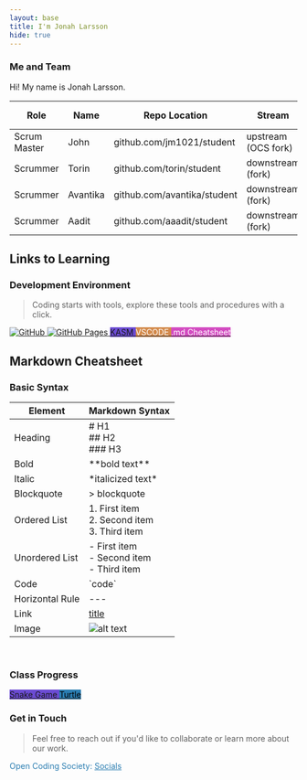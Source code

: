```yaml
---
layout: base
title: I'm Jonah Larsson
hide: true
---
```


### Me and Team

Hi! My name is Jonah Larsson.

| Role         | Name     | Repo Location                       | Stream                | Repo Name |
|--------------|----------|-------------------------------------|-----------------------|-----------|
| Scrum Master | John     | github.com/jm1021/student           | upstream (OCS fork)   | student   |
| Scrummer     | Torin    | github.com/torin/student            | downstream (fork)     | student   |
| Scrummer     | Avantika | github.com/avantika/student         | downstream (fork)     | student   |
| Scrummer     | Aadit    | github.com/aaadit/student           | downstream (fork)     | student   |


## Links to Learning

### Development Environment

> Coding starts with tools, explore these tools and procedures with a click.

<a href="https://github.com/Open-Coding-Society/student">
    <img src="https://img.shields.io/badge/GitHub-181717?logo=github&logoColor=white" alt="GitHub">
</a>
<a href="https://open-coding-society.github.io/student">
    <img src="https://img.shields.io/badge/GitHub%20Pages-327FC7?logo=github&logoColor=white" alt="GitHub Pages">
</a>
<a href="https://kasm.opencodingsociety.com/" class="button small" style="background-color: #6b4bd3ff">
    KASM
</a>
<a href="https://vscode.dev/" class="button small" style="background-color: #d38a4bff">
    <span style="color: #FFFFFF">VSCODE</span>
</a>
<a href="https://www.markdownguide.org/cheat-sheet/" class="button small" style="background-color: #d34bc1ff">
    <span style="color: #ffffffff">.md Cheatsheet</span>
</a>

## Markdown Cheatsheet
### Basic Syntax

| Element      | Markdown Syntax |
|--------------|----------|
| Heading | # H1 <br/> ## H2 <br/> ### H3  |
| Bold     | \*\*bold text** |
| Italic     | \*italicized text*	|
| Blockquote  | > blockquote |
| Ordered List | 1. First item <br/> 2. Second item <br/> 3. Third item |
| Unordered List     | - First item <br/> - Second item <br/> - Third item    |
| Code     | \`code` |
| Horizontal Rule     | --- |
| Link     | [title](https://www.example.com) |
| Image     | ![alt text](image.jpg) |


<br>

### Class Progress

<a href="{{site.baseurl}}/snake" class="button small" style="background-color: #6b4bd3ff">
    Snake Game
</a>
<a href="{{site.baseurl}}/turtle" class="button small" style="background-color: #2A7DB1">
    <span style="color: #000000">Turtle</span>
</a>

<br>

<!-- Contact Section -->
### Get in Touch

> Feel free to reach out if you'd like to collaborate or learn more about our work.

<p style="color: #2A7DB1;">Open Coding Society: <a href="https://opencodingsociety.com" style="color: #2A7DB1; text-decoration: underline;">Socials</a></p>
